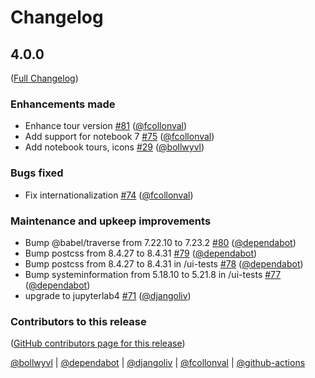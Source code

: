 # Changelog

<!-- <START NEW CHANGELOG ENTRY> -->

## 4.0.0

([Full Changelog](https://github.com/jupyterlab-contrib/jupyterlab-tour/compare/v3.1.4...fd7eecc2f6454a4ef504173ee818da4f4ee6bf69))

### Enhancements made

- Enhance tour version [#81](https://github.com/jupyterlab-contrib/jupyterlab-tour/pull/81) ([@fcollonval](https://github.com/fcollonval))
- Add support for notebook 7 [#75](https://github.com/jupyterlab-contrib/jupyterlab-tour/pull/75) ([@fcollonval](https://github.com/fcollonval))
- Add notebook tours, icons [#29](https://github.com/jupyterlab-contrib/jupyterlab-tour/pull/29) ([@bollwyvl](https://github.com/bollwyvl))

### Bugs fixed

- Fix internationalization [#74](https://github.com/jupyterlab-contrib/jupyterlab-tour/pull/74) ([@fcollonval](https://github.com/fcollonval))

### Maintenance and upkeep improvements

- Bump @babel/traverse from 7.22.10 to 7.23.2 [#80](https://github.com/jupyterlab-contrib/jupyterlab-tour/pull/80) ([@dependabot](https://github.com/dependabot))
- Bump postcss from 8.4.27 to 8.4.31 [#79](https://github.com/jupyterlab-contrib/jupyterlab-tour/pull/79) ([@dependabot](https://github.com/dependabot))
- Bump postcss from 8.4.27 to 8.4.31 in /ui-tests [#78](https://github.com/jupyterlab-contrib/jupyterlab-tour/pull/78) ([@dependabot](https://github.com/dependabot))
- Bump systeminformation from 5.18.10 to 5.21.8 in /ui-tests [#77](https://github.com/jupyterlab-contrib/jupyterlab-tour/pull/77) ([@dependabot](https://github.com/dependabot))
- upgrade to jupyterlab4 [#71](https://github.com/jupyterlab-contrib/jupyterlab-tour/pull/71) ([@djangoliv](https://github.com/djangoliv))

### Contributors to this release

([GitHub contributors page for this release](https://github.com/jupyterlab-contrib/jupyterlab-tour/graphs/contributors?from=2021-10-31&to=2023-11-08&type=c))

[@bollwyvl](https://github.com/search?q=repo%3Ajupyterlab-contrib%2Fjupyterlab-tour+involves%3Abollwyvl+updated%3A2021-10-31..2023-11-08&type=Issues) | [@dependabot](https://github.com/search?q=repo%3Ajupyterlab-contrib%2Fjupyterlab-tour+involves%3Adependabot+updated%3A2021-10-31..2023-11-08&type=Issues) | [@djangoliv](https://github.com/search?q=repo%3Ajupyterlab-contrib%2Fjupyterlab-tour+involves%3Adjangoliv+updated%3A2021-10-31..2023-11-08&type=Issues) | [@fcollonval](https://github.com/search?q=repo%3Ajupyterlab-contrib%2Fjupyterlab-tour+involves%3Afcollonval+updated%3A2021-10-31..2023-11-08&type=Issues) | [@github-actions](https://github.com/search?q=repo%3Ajupyterlab-contrib%2Fjupyterlab-tour+involves%3Agithub-actions+updated%3A2021-10-31..2023-11-08&type=Issues)

<!-- <END NEW CHANGELOG ENTRY> -->
